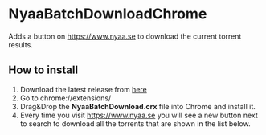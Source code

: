 # NyaaBatchDownloadChrome
Adds a button on https://www.nyaa.se to download the current torrent results. 

## How to install
1. Download the latest release from [here](https://github.com/dreanor/NyaaBatchDownloadChrome/releases/latest)
2. Go to chrome://extensions/
3. Drag&Drop the **NyaaBatchDownload.crx** file into Chrome and install it.
4. Every time you visit https://www.nyaa.se you will see a new button next to search to download all the torrents that are shown in the list below.
